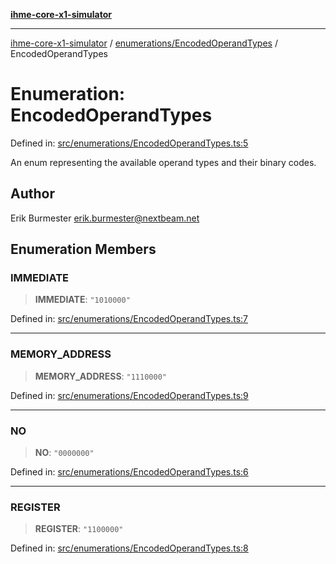 [**ihme-core-x1-simulator**](../../../README.md)

***

[ihme-core-x1-simulator](../../../modules.md) / [enumerations/EncodedOperandTypes](../README.md) / EncodedOperandTypes

# Enumeration: EncodedOperandTypes

Defined in: [src/enumerations/EncodedOperandTypes.ts:5](https://github.com/ProgrammIt/CPU-Simulator/blob/96764be0553f95d688bfe5600c9ae9aea8701845/src/enumerations/EncodedOperandTypes.ts#L5)

An enum representing the available operand types and their binary codes.

## Author

Erik Burmester <erik.burmester@nextbeam.net>

## Enumeration Members

### IMMEDIATE

> **IMMEDIATE**: `"1010000"`

Defined in: [src/enumerations/EncodedOperandTypes.ts:7](https://github.com/ProgrammIt/CPU-Simulator/blob/96764be0553f95d688bfe5600c9ae9aea8701845/src/enumerations/EncodedOperandTypes.ts#L7)

***

### MEMORY\_ADDRESS

> **MEMORY\_ADDRESS**: `"1110000"`

Defined in: [src/enumerations/EncodedOperandTypes.ts:9](https://github.com/ProgrammIt/CPU-Simulator/blob/96764be0553f95d688bfe5600c9ae9aea8701845/src/enumerations/EncodedOperandTypes.ts#L9)

***

### NO

> **NO**: `"0000000"`

Defined in: [src/enumerations/EncodedOperandTypes.ts:6](https://github.com/ProgrammIt/CPU-Simulator/blob/96764be0553f95d688bfe5600c9ae9aea8701845/src/enumerations/EncodedOperandTypes.ts#L6)

***

### REGISTER

> **REGISTER**: `"1100000"`

Defined in: [src/enumerations/EncodedOperandTypes.ts:8](https://github.com/ProgrammIt/CPU-Simulator/blob/96764be0553f95d688bfe5600c9ae9aea8701845/src/enumerations/EncodedOperandTypes.ts#L8)
